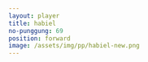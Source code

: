 ```yaml
---
layout: player
title: habiel
no-punggung: 69
position: forward
image: /assets/img/pp/habiel-new.png
---
```

